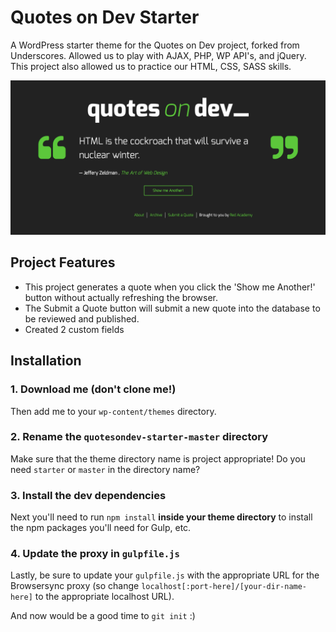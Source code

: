 # Quotes on Dev Starter

A WordPress starter theme for the Quotes on Dev project, forked from Underscores. Allowed us to play with AJAX, PHP, WP API's, and jQuery. This project also allowed us to practice our HTML, CSS, SASS skills.

![QOD Website](/../images/screen-shot.png)


## Project Features

- This project generates a quote when you click the 'Show me Another!' button without actually refreshing the browser.
- The Submit a Quote button will submit a new quote into the database to be reviewed and published. 
- Created 2 custom fields 


## Installation

### 1. Download me (don't clone me!)

Then add me to your `wp-content/themes` directory.

### 2. Rename the `quotesondev-starter-master` directory

Make sure that the theme directory name is project appropriate! Do you need `starter` or `master` in the directory name?

### 3. Install the dev dependencies

Next you'll need to run `npm install` **inside your theme directory** to install the npm packages you'll need for Gulp, etc.

### 4. Update the proxy in `gulpfile.js`

Lastly, be sure to update your `gulpfile.js` with the appropriate URL for the Browsersync proxy (so change `localhost[:port-here]/[your-dir-name-here]` to the appropriate localhost URL).

And now would be a good time to `git init` :)
